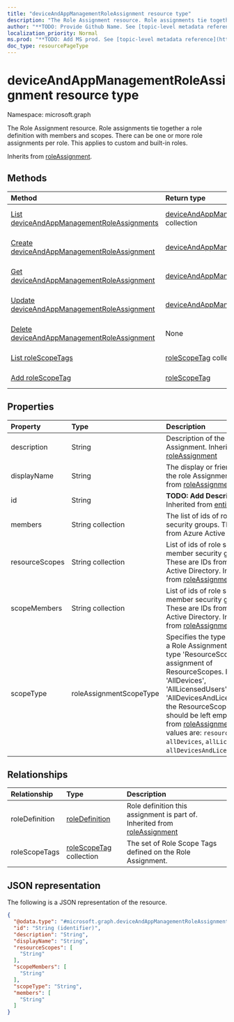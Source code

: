 ```yaml
---
title: "deviceAndAppManagementRoleAssignment resource type"
description: "The Role Assignment resource. Role assignments tie together a role definition with members and scopes. There can be one or more role assignments per role. This applies to custom and built-in roles."
author: "**TODO: Provide Github Name. See [topic-level metadata reference](https://msgo.azurewebsites.net/add/document/guidelines/metadata.html#topic-level-metadata)**"
localization_priority: Normal
ms.prod: "**TODO: Add MS prod. See [topic-level metadata reference](https://msgo.azurewebsites.net/add/document/guidelines/metadata.html#topic-level-metadata)**"
doc_type: resourcePageType
---
```


# deviceAndAppManagementRoleAssignment resource type

Namespace: microsoft.graph



The Role Assignment resource. Role assignments tie together a role definition with members and scopes. There can be one or more role assignments per role. This applies to custom and built-in roles.


Inherits from [roleAssignment](../resources/roleassignment.md).

## Methods
|Method|Return type|Description|
|:---|:---|:---|
|[List deviceAndAppManagementRoleAssignments](../api/deviceandappmanagementroleassignment-list.md)|[deviceAndAppManagementRoleAssignment](../resources/deviceandappmanagementroleassignment.md) collection|Get a list of the [deviceAndAppManagementRoleAssignment](../resources/deviceandappmanagementroleassignment.md) objects and their properties.|
|[Create deviceAndAppManagementRoleAssignment](../api/deviceandappmanagementroleassignment-create.md)|[deviceAndAppManagementRoleAssignment](../resources/deviceandappmanagementroleassignment.md)|Create a new [deviceAndAppManagementRoleAssignment](../resources/deviceandappmanagementroleassignment.md) object.|
|[Get deviceAndAppManagementRoleAssignment](../api/deviceandappmanagementroleassignment-get.md)|[deviceAndAppManagementRoleAssignment](../resources/deviceandappmanagementroleassignment.md)|Read the properties and relationships of a [deviceAndAppManagementRoleAssignment](../resources/deviceandappmanagementroleassignment.md) object.|
|[Update deviceAndAppManagementRoleAssignment](../api/deviceandappmanagementroleassignment-update.md)|[deviceAndAppManagementRoleAssignment](../resources/deviceandappmanagementroleassignment.md)|Update the properties of a [deviceAndAppManagementRoleAssignment](../resources/deviceandappmanagementroleassignment.md) object.|
|[Delete deviceAndAppManagementRoleAssignment](../api/deviceandappmanagementroleassignment-delete.md)|None|Deletes a [deviceAndAppManagementRoleAssignment](../resources/deviceandappmanagementroleassignment.md) object.|
|[List roleScopeTags](../api/deviceandappmanagementroleassignment-list-rolescopetags.md)|[roleScopeTag](../resources/rolescopetag.md) collection|Get the roleScopeTag resources from the roleScopeTags navigation property.|
|[Add roleScopeTag](../api/deviceandappmanagementroleassignment-post-rolescopetags.md)|[roleScopeTag](../resources/rolescopetag.md)|Add roleScopeTags by posting to the roleScopeTags collection.|

## Properties
|Property|Type|Description|
|:---|:---|:---|
|description|String|Description of the Role Assignment. Inherited from [roleAssignment](../resources/roleassignment.md)|
|displayName|String|The display or friendly name of the role Assignment. Inherited from [roleAssignment](../resources/roleassignment.md)|
|id|String|**TODO: Add Description** Inherited from [entity](../resources/entity.md)|
|members|String collection|The list of ids of role member security groups. These are IDs from Azure Active Directory.|
|resourceScopes|String collection|List of ids of role scope member security groups.  These are IDs from Azure Active Directory. Inherited from [roleAssignment](../resources/roleassignment.md)|
|scopeMembers|String collection|List of ids of role scope member security groups.  These are IDs from Azure Active Directory. Inherited from [roleAssignment](../resources/roleassignment.md)|
|scopeType|roleAssignmentScopeType|Specifies the type of scope for a Role Assignment. Default type 'ResourceScope' allows assignment of ResourceScopes. For 'AllDevices', 'AllLicensedUsers', and 'AllDevicesAndLicensedUsers', the ResourceScopes property should be left empty. Inherited from [roleAssignment](../resources/roleassignment.md). Possible values are: `resourceScope`, `allDevices`, `allLicensedUsers`, `allDevicesAndLicensedUsers`.|

## Relationships
|Relationship|Type|Description|
|:---|:---|:---|
|roleDefinition|[roleDefinition](../resources/roledefinition.md)|Role definition this assignment is part of. Inherited from [roleAssignment](../resources/roleassignment.md)|
|roleScopeTags|[roleScopeTag](../resources/rolescopetag.md) collection|The set of Role Scope Tags defined on the Role Assignment.|

## JSON representation
The following is a JSON representation of the resource.
<!-- {
  "blockType": "resource",
  "keyProperty": "id",
  "@odata.type": "microsoft.graph.deviceAndAppManagementRoleAssignment",
  "baseType": "microsoft.graph.roleAssignment",
  "openType": false
}
-->
``` json
{
  "@odata.type": "#microsoft.graph.deviceAndAppManagementRoleAssignment",
  "id": "String (identifier)",
  "description": "String",
  "displayName": "String",
  "resourceScopes": [
    "String"
  ],
  "scopeMembers": [
    "String"
  ],
  "scopeType": "String",
  "members": [
    "String"
  ]
}
```

